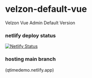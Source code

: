 # velzon-default-vue
Velzon Vue Admin Default Version

### netlify deploy status
[![Netlify Status](https://api.netlify.com/api/v1/badges/1bb98563-804e-4bdf-a2b6-7ef330278738/deploy-status)](https://app.netlify.com/sites/qtimedemo/deploys)

### hosting main branch
(qtimedemo.netlify.app)
